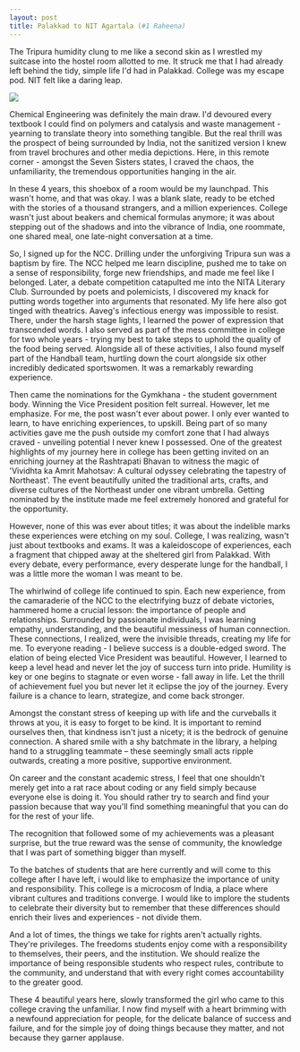 ```yaml
---
layout: post
title: Palakkad to NIT Agartala (#1 Raheena)
---
```


The Tripura humidity clung to me like a second skin as I wrestled my suitcase into the hostel room allotted to me.  It struck me that I had already left behind the tidy, simple life I'd had in Palakkad. College was my escape pod. NIT felt like a daring leap.

![](https://i.ibb.co/1n6LdXM/Whats-App-Image-2024-04-20-at-3-40-07-PM.jpg)

Chemical Engineering was definitely the main draw. I'd devoured every textbook I could find on polymers and catalysis and waste management - yearning to translate theory into something tangible. But the real thrill was the prospect of being surrounded by India, not the sanitized version I knew from travel brochures and other media depictions.  Here, in this remote corner - amongst the Seven Sisters states, I craved the chaos, the unfamiliarity, the tremendous opportunities hanging in the air. 

In these 4 years, this shoebox of a room would be my launchpad. This wasn't home, and that was okay. I was a blank slate, ready to be etched with the stories of a thousand strangers, and a million experiences. College wasn't just about beakers and chemical formulas anymore; it was about stepping out of the shadows and into the vibrance of India, one roommate, one shared meal, one late-night conversation at a time.

So, I signed up for the NCC. Drilling under the unforgiving Tripura sun was a baptism by fire. The NCC helped me learn discipline, pushed me to take on a sense of responsibility, forge new friendships, and made me feel like I belonged. Later, a debate competition catapulted me into the NITA Literary Club. Surrounded by poets and polemicists, I discovered my knack for putting words together into arguments that resonated. My life here also got tinged with theatrics. Aaveg's infectious energy was impossible to resist. There, under the harsh stage lights, I learned the power of expression that transcended words. I also served as part of the mess committee in college for two whole years - trying my best to take steps to uphold the quality of the food being served. Alongside all of these activities, I also found myself part of the Handball team, hurtling down the court alongside six other incredibly dedicated sportswomen. It was a remarkably rewarding experience.

Then came the nominations for the Gymkhana - the student government body. Winning the Vice President position felt surreal. However, let me emphasize. For me, the post wasn't ever about power. I only ever wanted to learn, to have enriching experiences, to upskill. Being part of so many activities gave me the push outside my comfort zone that I had always craved - unveiling potential I never knew I possessed. One of the greatest highlights of my journey here in college has been getting invited on an enriching journey at the Rashtrapati Bhavan to witness the magic of 'Vividhta ka Amrit Mahotsav: A cultural odyssey celebrating the tapestry of Northeast'. The event beautifully united the traditional arts, crafts, and diverse cultures of the Northeast under one vibrant umbrella. Getting nominated by the institute made me feel extremely honored and grateful for the opportunity.


However, none of this was ever about titles; it was about the indelible marks these experiences were etching on my soul. College, I was realizing, wasn't just about textbooks and exams. It was a kaleidoscope of experiences, each a fragment that chipped away at the sheltered girl from Palakkad. With every debate, every performance, every desperate lunge for the handball, I was a little more the woman I was meant to be.

The whirlwind of college life continued to spin. Each new experience, from the camaraderie of the NCC to the electrifying buzz of debate victories, hammered home a crucial lesson: the importance of people and relationships. Surrounded by passionate individuals, I was learning empathy, understanding, and the beautiful messiness of human connection. These connections, I realized, were the invisible threads, creating my life for me. To everyone reading - I believe success is a double-edged sword. The elation of being elected Vice President was beautiful. However, I learned to keep a level head and never let the joy of success turn into pride. Humility is key or one begins to stagnate or even worse - fall away in life. Let the thrill of achievement fuel you but never let it eclipse the joy of the journey.  Every failure is a chance to learn, strategize, and come back stronger.  

Amongst the constant stress of keeping up with life and the curveballs it throws at you, it is easy to forget to be kind. It is important to remind ourselves then, that kindness isn't just a nicety; it is the bedrock of genuine connection. A shared smile with a shy batchmate in the library, a helping hand to a struggling teammate – these seemingly small acts ripple outwards, creating a more positive, supportive environment. 

On career and the constant academic stress, I feel that one shouldn't merely get into a rat race about coding or any field simply because everyone else is doing it. You should rather try to search and find your passion because that way you'll find something meaningful that you can do for the rest of your life.

The recognition that followed some of my achievements was a pleasant surprise, but the true reward was the sense of community, the knowledge that I was part of something bigger than myself.

To the batches of students that are here currently and will come to this college after I have left, i would like to emphasize the importance of unity and responsibility. This college is a microcosm of India, a place where vibrant cultures and traditions converge. I would like to implore the students to celebrate their diversity but to remember that these differences should enrich their lives and experiences - not divide them. 

And a lot of times, the things we take for rights aren't actually rights. They're privileges. The freedoms students enjoy come with a responsibility to themselves, their peers, and the institution. We should realize the importance of being responsible students who respect rules, contribute to the community, and understand that with every right comes accountability to the greater good.

These 4 beautiful years here, slowly transformed the girl who came to this college craving the unfamiliar. I now find myself with a heart brimming with a newfound appreciation for people, for the delicate balance of success and failure, and for the simple joy of doing things because they matter, and not because they garner applause.
